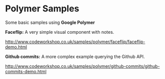 # Polymer Samples
Some basic samples using **Google Polymer**

**Faceflip:**
A very simple visual component with notes.

http://www.codeworkshop.co.uk/samples/polymer/faceflip/faceflip-demo.html

**Github commits:**
A more complex example querying the Github API.

http://www.codeworkshop.co.uk/samples/polymer/github-commits/github-commits-demo.html
